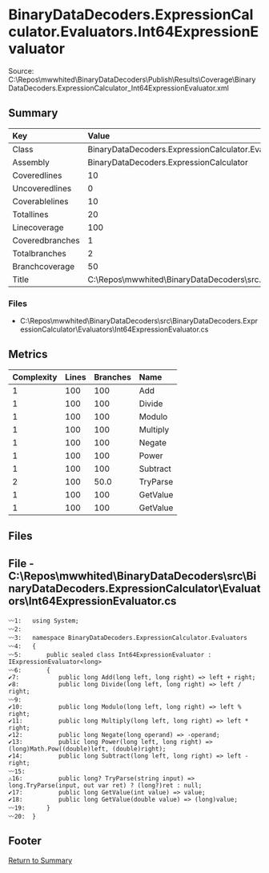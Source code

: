 ﻿
# BinaryDataDecoders.ExpressionCalculator.Evaluators.Int64ExpressionEvaluator
Source: C:\Repos\mwwhited\BinaryDataDecoders\Publish\Results\Coverage\BinaryDataDecoders.ExpressionCalculator_Int64ExpressionEvaluator.xml

## Summary

| Key                  | Value                                                            |
| :------------------- | :--------------------------------------------------------------- |
| Class                | BinaryDataDecoders.ExpressionCalculator.Evaluators.Int64Expr | 
| Assembly             | BinaryDataDecoders.ExpressionCalculator                      | 
| Coveredlines         | 10                                                           | 
| Uncoveredlines       | 0                                                            | 
| Coverablelines       | 10                                                           | 
| Totallines           | 20                                                           | 
| Linecoverage         | 100                                                          | 
| Coveredbranches      | 1                                                            | 
| Totalbranches        | 2                                                            | 
| Branchcoverage       | 50                                                           | 
| Title                | C:\Repos\mwwhited\BinaryDataDecoders\src\..\src\BinaryDataDe | 

### Files
 * C:\Repos\mwwhited\BinaryDataDecoders\src\BinaryDataDecoders.ExpressionCalculator\Evaluators\Int64ExpressionEvaluator.cs

## Metrics

| Complexity | Lines | Branches | Name                                          |
| :--------- | :---- | :------- | :-------------------------------------------- |
| 1          | 100   | 100      | Add | 
| 1          | 100   | 100      | Divide | 
| 1          | 100   | 100      | Modulo | 
| 1          | 100   | 100      | Multiply | 
| 1          | 100   | 100      | Negate | 
| 1          | 100   | 100      | Power | 
| 1          | 100   | 100      | Subtract | 
| 2          | 100   | 50.0     | TryParse | 
| 1          | 100   | 100      | GetValue | 
| 1          | 100   | 100      | GetValue | 
## Files

## File - C:\Repos\mwwhited\BinaryDataDecoders\src\BinaryDataDecoders.ExpressionCalculator\Evaluators\Int64ExpressionEvaluator.cs

```CSharp
〰1:   using System;
〰2:   
〰3:   namespace BinaryDataDecoders.ExpressionCalculator.Evaluators
〰4:   {
〰5:       public sealed class Int64ExpressionEvaluator : IExpressionEvaluator<long>
〰6:       {
✔7:           public long Add(long left, long right) => left + right;
✔8:           public long Divide(long left, long right) => left / right;
〰9:   
✔10:          public long Modulo(long left, long right) => left % right;
✔11:          public long Multiply(long left, long right) => left * right;
✔12:          public long Negate(long operand) => -operand;
✔13:          public long Power(long left, long right) => (long)Math.Pow((double)left, (double)right);
✔14:          public long Subtract(long left, long right) => left - right;
〰15:  
⚠16:          public long? TryParse(string input) => long.TryParse(input, out var ret) ? (long?)ret : null;
✔17:          public long GetValue(int value) => value;
✔18:          public long GetValue(double value) => (long)value;
〰19:      }
〰20:  }

```
## Footer 
[Return to Summary](Summary.md)

